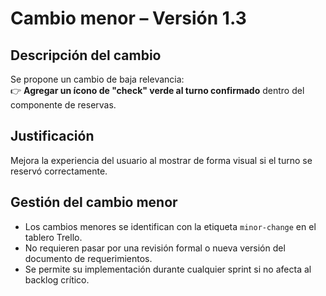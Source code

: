 # Cambio menor – Versión 1.3

## Descripción del cambio

Se propone un cambio de baja relevancia:  
👉 **Agregar un ícono de "check" verde al turno confirmado** dentro del componente de reservas.

## Justificación

Mejora la experiencia del usuario al mostrar de forma visual si el turno se reservó correctamente.

## Gestión del cambio menor

- Los cambios menores se identifican con la etiqueta `minor-change` en el tablero Trello.
- No requieren pasar por una revisión formal o nueva versión del documento de requerimientos.
- Se permite su implementación durante cualquier sprint si no afecta al backlog crítico.

